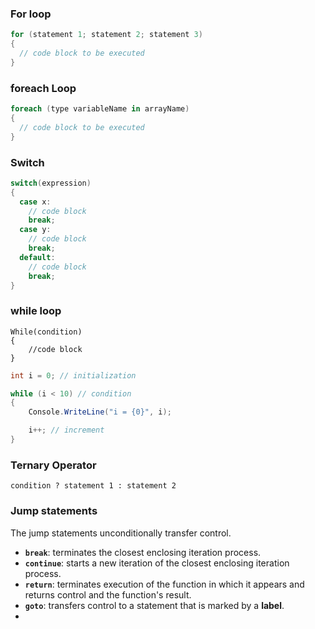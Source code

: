 ### For loop
```cs
for (statement 1; statement 2; statement 3) 
{
  // code block to be executed
}
```
### foreach Loop
```cs
foreach (type variableName in arrayName) 
{
  // code block to be executed
}
```

### Switch
```cs
switch(expression) 
{
  case x:
    // code block
    break;
  case y:
    // code block
    break;
  default:
    // code block
    break;
}
```

### while loop
```
While(condition)
{
    //code block
}
```
```cs
int i = 0; // initialization

while (i < 10) // condition
{
    Console.WriteLine("i = {0}", i);

    i++; // increment
}
```
### Ternary Operator
```
condition ? statement 1 : statement 2
```


### Jump statements
The jump statements unconditionally transfer control.
- **`break`**: terminates the closest enclosing iteration process.
- **`continue`**: starts a new iteration of the closest enclosing iteration process.
- **`return`**: terminates execution of the function in which it appears and returns control and the function's result.
- **`goto`**: transfers control to a statement that is marked by a **label**.
- 
